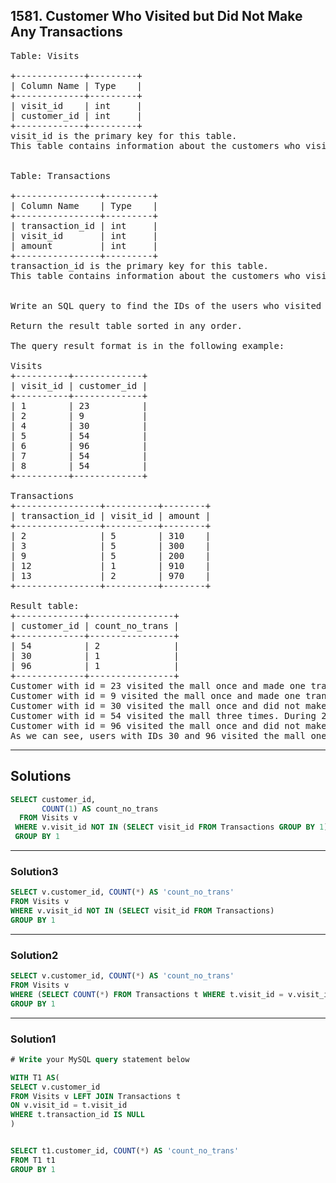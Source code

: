 ## 1581. Customer Who Visited but Did Not Make Any Transactions
<pre>
Table: Visits

+-------------+---------+
| Column Name | Type    |
+-------------+---------+
| visit_id    | int     |
| customer_id | int     |
+-------------+---------+
visit_id is the primary key for this table.
This table contains information about the customers who visited the mall.
 

Table: Transactions

+----------------+---------+
| Column Name    | Type    |
+----------------+---------+
| transaction_id | int     |
| visit_id       | int     |
| amount         | int     |
+----------------+---------+
transaction_id is the primary key for this table.
This table contains information about the customers who visited the mall.
 

Write an SQL query to find the IDs of the users who visited without making any transactions and the number of times they made these types of visits.

Return the result table sorted in any order.

The query result format is in the following example:

Visits
+----------+-------------+
| visit_id | customer_id |
+----------+-------------+
| 1        | 23          |
| 2        | 9           |
| 4        | 30          |
| 5        | 54          |
| 6        | 96          |
| 7        | 54          |
| 8        | 54          |
+----------+-------------+

Transactions
+----------------+----------+--------+
| transaction_id | visit_id | amount |
+----------------+----------+--------+
| 2              | 5        | 310    |
| 3              | 5        | 300    |
| 9              | 5        | 200    |
| 12             | 1        | 910    |
| 13             | 2        | 970    |
+----------------+----------+--------+

Result table:
+-------------+----------------+
| customer_id | count_no_trans |
+-------------+----------------+
| 54          | 2              |
| 30          | 1              |
| 96          | 1              |
+-------------+----------------+
Customer with id = 23 visited the mall once and made one transaction during the visit with id = 12.
Customer with id = 9 visited the mall once and made one transaction during the visit with id = 13.
Customer with id = 30 visited the mall once and did not make any transactions.
Customer with id = 54 visited the mall three times. During 2 visits they did not make any transactions, and during one visit they made 3 transactions.
Customer with id = 96 visited the mall once and did not make any transactions.
As we can see, users with IDs 30 and 96 visited the mall one time without making any transactions. Also user 54 visited the mall twice and did not make any transactions.
</pre>

-----------------------------------------------------

## Solutions
```sql
SELECT customer_id,
       COUNT(1) AS count_no_trans
  FROM Visits v
 WHERE v.visit_id NOT IN (SELECT visit_id FROM Transactions GROUP BY 1)
 GROUP BY 1
```
-----------------------------------------------------
### Solution3
```sql
SELECT v.customer_id, COUNT(*) AS 'count_no_trans' 
FROM Visits v
WHERE v.visit_id NOT IN (SELECT visit_id FROM Transactions)
GROUP BY 1
```
-----------------------------------------------------
### Solution2
```sql
SELECT v.customer_id, COUNT(*) AS 'count_no_trans' 
FROM Visits v
WHERE (SELECT COUNT(*) FROM Transactions t WHERE t.visit_id = v.visit_id) = 0
GROUP BY 1
```
-----------------------------------------------------
### Solution1
```sql
# Write your MySQL query statement below

WITH T1 AS(
SELECT v.customer_id
FROM Visits v LEFT JOIN Transactions t
ON v.visit_id = t.visit_id
WHERE t.transaction_id IS NULL
)


SELECT t1.customer_id, COUNT(*) AS 'count_no_trans'
FROM T1 t1
GROUP BY 1

```
